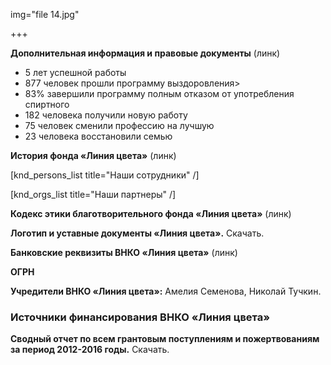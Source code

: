 img="file 14.jpg"

+++

**Дополнительная информация и правовые документы** (линк)
 
- 5 лет успешной работы
- 877 человек прошли программу выздоровления>
- 83% завершили программу полным отказом от употребления спиртного
- 182 человека получили новую работу
- 75 человек сменили профессию на лучшую
- 23 человека восстановили семью

**История фонда «Линия цвета»** (линк)

[knd_persons_list title="Наши сотрудники" /]

[knd_orgs_list title="Наши партнеры" /]

**Кодекс этики благотворительного фонда «Линия цвета»** (линк)

**Логотип и уставные документы «Линия цвета».** Скачать.

**Банковские реквизиты ВНКО «Линия цвета»** (линк)

**ОГРН**

**Учредители ВНКО «Линия цвета»:** Амелия Семенова, Николай Тучкин.

### Источники финансирования ВНКО «Линия цвета» 

**Сводный отчет по всем грантовым поступлениям и пожертвованиям за период 2012-2016 годы.** Скачать.
